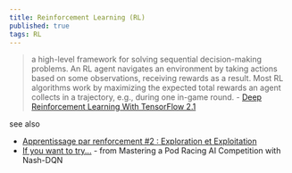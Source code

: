 ```yaml
---
title: Reinforcement Learning (RL)
published: true
tags: RL
---
```

> a high-level framework for solving sequential decision-making problems. An RL agent navigates an environment by taking actions based on some observations, receiving rewards as a result. Most RL algorithms work by maximizing the expected total rewards an agent collects in a trajectory, e.g., during one in-game round. - [Deep Reinforcement Learning With TensorFlow 2.1](http://inoryy.com/post/tensorflow2-deep-reinforcement-learning/)

see also
- [Apprentissage par renforcement #2 : Exploration et Exploitation](https://www.youtube.com/watch?v=a4WUL_KZeZo&list=PLpEPgC7cUJ4YPZlfUu0vQTwPraVKPASUa&index=2)
- [If you want to try...](https://github.com/pb4git/Nash-DQN-CSB-Article?tab=readme-ov-file#if-you-want-to-try) - from Mastering a Pod Racing AI Competition with Nash-DQN
